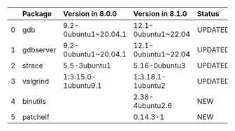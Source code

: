 <!-- markdown-link-check-disable -->

|    | Package   | Version in 8.0.0     | Version in 8.1.0    | Status   |
|---:|:----------|:---------------------|:--------------------|:---------|
|  0 | gdb       | 9.2-0ubuntu1~20.04.1 | 12.1-0ubuntu1~22.04 | UPDATED  |
|  1 | gdbserver | 9.2-0ubuntu1~20.04.1 | 12.1-0ubuntu1~22.04 | UPDATED  |
|  2 | strace    | 5.5-3ubuntu1         | 5.16-0ubuntu3       | UPDATED  |
|  3 | valgrind  | 1:3.15.0-1ubuntu9.1  | 1:3.18.1-1ubuntu2   | UPDATED  |
|  4 | binutils  |                      | 2.38-4ubuntu2.6     | NEW      |
|  5 | patchelf  |                      | 0.14.3-1            | NEW      |